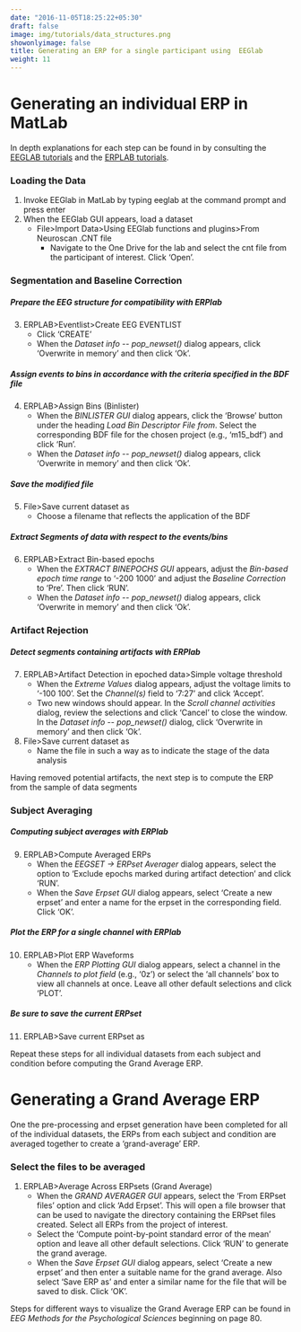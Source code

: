 ```yaml
---
date: "2016-11-05T18:25:22+05:30"
draft: false
image: img/tutorials/data_structures.png
showonlyimage: false
title: Generating an ERP for a single participant using  EEGlab
weight: 11
---
```



# Generating an individual ERP in MatLab
In depth explanations for each step can be found in by consulting the [EEGLAB tutorials](https://eeglab.org/tutorials/) and the [ERPLAB tutorials](https://github.com/lucklab/erplab/wiki).

### Loading the Data
1. Invoke EEGlab in MatLab by typing eeglab at the command prompt and press enter
2. When the EEGlab GUI appears, load a dataset
    * File>Import Data>Using EEGlab functions and plugins>From Neuroscan .CNT file
      * Navigate to the One Drive for the lab and select the cnt file from the participant of interest. Click ‘Open’.

### Segmentation and Baseline Correction
##### Prepare the EEG structure for compatibility with ERPlab
3. ERPLAB>Eventlist>Create EEG EVENTLIST
    * Click ‘CREATE’
    * When the *Dataset info -- pop_newset()* dialog appears, click ‘Overwrite in memory’ and then click ‘Ok’.

##### Assign events to bins in accordance with the criteria specified in the BDF file
4. ERPLAB>Assign Bins (Binlister)
    * When the *BINLISTER GUI* dialog appears, click the ‘Browse’ button under the heading *Load Bin Descriptor File from*. Select the corresponding BDF file for the chosen project (e.g., ‘m15_bdf’) and click ‘Run’.
    * When the *Dataset info -- pop_newset()* dialog appears, click ‘Overwrite in memory’ and then click ‘Ok’.

##### Save the modified file
5. File>Save current dataset as
    * Choose a filename that reflects the application of the BDF

##### Extract Segments of data with respect to the events/bins
6. ERPLAB>Extract Bin-based epochs
    * When the *EXTRACT BINEPOCHS GUI* appears, adjust the *Bin-based epoch time range* to ‘-200 1000’ and adjust the *Baseline Correction* to ‘Pre’. Then click ‘RUN’.
    * When the *Dataset info -- pop_newset()* dialog appears, click ‘Overwrite in memory’ and then click ‘Ok’.

### Artifact Rejection
##### Detect segments containing artifacts with ERPlab
7. ERPLAB>Artifact Detection in epoched data>Simple voltage threshold
    * When the *Extreme Values* dialog appears, adjust the voltage limits to ‘-100 100’. Set the *Channel(s)* field to ‘7:27’ and click ‘Accept’.
    * Two new windows should appear. In the *Scroll channel activities* dialog, review the selections and click ‘Cancel’ to close the window. In the *Dataset info -- pop_newset()* dialog, click ‘Overwrite in memory’ and then click ‘Ok’.
8. File>Save current dataset as
    * Name the file in such a way as to indicate the stage of the data analysis

Having removed potential artifacts, the next step is to compute the ERP from the sample of data segments
### Subject Averaging
##### Computing subject averages with ERPlab
9. ERPLAB>Compute Averaged ERPs
    * When the *EEGSET -> ERPset Averager* dialog appears, select the option to ‘Exclude epochs marked during artifact detection’ and click ‘RUN’.
    * When the *Save Erpset GUI* dialog appears, select ‘Create a new erpset’ and enter a name for the erpset in the corresponding field. Click ‘OK’.

##### Plot the ERP for a single channel with ERPlab
10. ERPLAB>Plot ERP Waveforms
    * When the *ERP Plotting GUI* dialog appears, select a channel in the *Channels to plot field* (e.g., ‘0z’) or select the ‘all channels’ box to view all channels at once. Leave all other default selections and click ‘PLOT’.

##### Be sure to save the current ERPset
11. ERPLAB>Save current ERPset as

Repeat these steps for all individual datasets from each subject and condition before computing the Grand Average ERP.


# Generating a Grand Average ERP
One the pre-processing and erpset generation have been completed for all of the individual datasets, the ERPs from each subject and condition are averaged together to create a ‘grand-average’ ERP.
### Select the files to be averaged
1. ERPLAB>Average Across ERPsets (Grand Average)
    * When the *GRAND AVERAGER GUI* appears, select the ‘From ERPset files’ option and click ‘Add Erpset’. This will open a file browser that can be used to navigate the directory containing the ERPset files created. Select all ERPs from the project of interest.
    * Select the ‘Compute point-by-point standard error of the mean’ option and leave all other default selections. Click ‘RUN’ to generate the grand average.
    * When the *Save Erpset GUI* dialog appears, select ‘Create a new erpset’ and then enter a suitable name for the grand average. Also select ‘Save ERP as’ and enter a similar name for the file that will be saved to disk. Click ‘OK’.

Steps for different ways to visualize the Grand Average ERP can be found in *EEG Methods for the Psychological Sciences* beginning on page 80.
